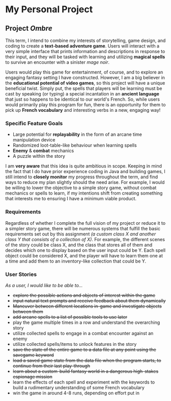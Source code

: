 # My Personal Project

## Project *Ombre*

This term, I intend to combine my interests of storytelling,
game design, and coding to create a **text-based adventure
game**. Users will interact with a very simple interface that
prints information and descriptions in response to their
input, and they will be tasked with learning and utilizing
**magical spells** to survive an encounter with a sinister *mage noir*. 

Users would play this game for entertainment, of course, and
to explore an engaging fantasy setting I have constructed.
However, I am a big believer in the **educational potential of 
video games**, so this project will have a unique beneficial 
twist. Simply put, the spells that players will be learning
must be cast by speaking (or typing) a special incantation in
an **ancient language** that just so happens to be identical to
our world's French. So, while users would 
primarily play this program for fun, there is an opportunity
for them to pick up **French vocabulary** and interesting verbs
in a new, engaging way!

### Specific Feature Goals
- Large potential for **replayability** in the form of an arcane time manipulation device
- Randomized loot-table-like behaviour when learning spells
- **Enemy** & **combat** mechanics
- A puzzle within the story

I am **very aware** that this idea is quite ambitious in scope. 
Keeping in mind the fact that I do have prior experience
coding in Java and building games, I still intend to **closely
monitor** my progress throughout the term, and find ways to
reduce my plan slightly should the need arise. For example, I 
would be willing to lower the objective to a simple story game,
without combat mechanics or spells to learn, if my intentions
shift from creating something that interests me to ensuring I
have a minimum viable product. 

### Requirements
Regardless of whether I complete the full vision of my project 
or reduce it to a simpler story game, there will be numerous
systems that fulfill the basic requirements set out
by this assignment *(a custom class X and another class Y that 
consists of a collection of X)*. For
example, the different scenes of the story could be class X, and
the class that stores all of them and decides which one to display
based on the user input could be Y. Each spell object could be
considered X, and the player will have to learn them one at a time
and add them to an inventory-like collection that could be Y. 


### User Stories
*As a user, I would like to be able to...*

- ~~explore the possible actions and objects of interest within the game~~
- ~~input natural text prompts and receive feedback about them dynamically~~
- ~~Maneuver between different locations in-game and investigate objects between them~~
- ~~add arcane spells to a list of possible tools to use later~~
- play the game multiple times in a row and understand the overarching story
- utilize collected spells to engage in a combat encounter against an enemy
- utilize collected spells/items to unlock features in the story
- ~~save the state of the entire game to a data file at any point using the savegame keyword~~
- ~~load a saved game state from the data file when the program starts, to continue from their last play-through~~
- ~~learn about a custom-build fantasy world in a dangerous high-stakes espionage mission~~
- learn the effects of each spell and experiment with the keywords to build a rudimentary understanding
  of some French vocabulary
- win the game in around 4-8 runs, depending on effort put in
